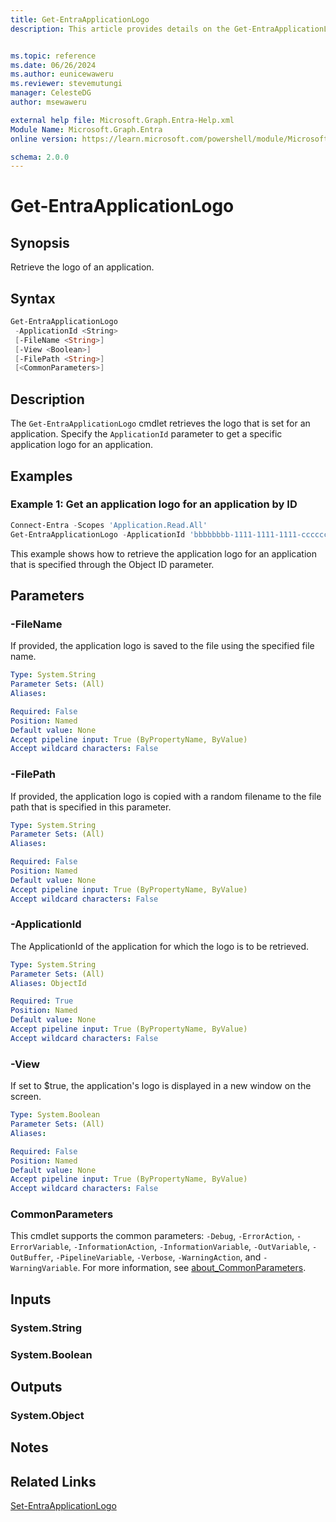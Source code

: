 ```yaml
---
title: Get-EntraApplicationLogo
description: This article provides details on the Get-EntraApplicationLogo command.


ms.topic: reference
ms.date: 06/26/2024
ms.author: eunicewaweru
ms.reviewer: stevemutungi
manager: CelesteDG
author: msewaweru

external help file: Microsoft.Graph.Entra-Help.xml
Module Name: Microsoft.Graph.Entra
online version: https://learn.microsoft.com/powershell/module/Microsoft.Graph.Entra/Get-EntraApplicationLogo

schema: 2.0.0
---
```


# Get-EntraApplicationLogo

## Synopsis

Retrieve the logo of an application.

## Syntax

```powershell
Get-EntraApplicationLogo
 -ApplicationId <String>
 [-FileName <String>]
 [-View <Boolean>]
 [-FilePath <String>]
 [<CommonParameters>]
```

## Description

The `Get-EntraApplicationLogo` cmdlet retrieves the logo that is set for an application. Specify the `ApplicationId` parameter to get a specific application logo for an application.

## Examples

### Example 1: Get an application logo for an application by ID

```powershell
Connect-Entra -Scopes 'Application.Read.All'
Get-EntraApplicationLogo -ApplicationId 'bbbbbbbb-1111-1111-1111-cccccccccccc' -FilePath 'D:\outfile1.jpg'
```

This example shows how to retrieve the application logo for an application that is specified through the Object ID parameter.

## Parameters

### -FileName

If provided, the application logo is saved to the file using the specified file name.

```yaml
Type: System.String
Parameter Sets: (All)
Aliases:

Required: False
Position: Named
Default value: None
Accept pipeline input: True (ByPropertyName, ByValue)
Accept wildcard characters: False
```

### -FilePath

If provided, the application logo is copied with a random filename to the file path that is specified in this parameter.

```yaml
Type: System.String
Parameter Sets: (All)
Aliases:

Required: False
Position: Named
Default value: None
Accept pipeline input: True (ByPropertyName, ByValue)
Accept wildcard characters: False
```

### -ApplicationId

The ApplicationId of the application for which the logo is to be retrieved.

```yaml
Type: System.String
Parameter Sets: (All)
Aliases: ObjectId

Required: True
Position: Named
Default value: None
Accept pipeline input: True (ByPropertyName, ByValue)
Accept wildcard characters: False
```

### -View

If set to $true, the application's logo is displayed in a new window on the screen.

```yaml
Type: System.Boolean
Parameter Sets: (All)
Aliases:

Required: False
Position: Named
Default value: None
Accept pipeline input: True (ByPropertyName, ByValue)
Accept wildcard characters: False
```

### CommonParameters

This cmdlet supports the common parameters: `-Debug`, `-ErrorAction`, `-ErrorVariable`, `-InformationAction`, `-InformationVariable`, `-OutVariable`, `-OutBuffer`, `-PipelineVariable`, `-Verbose`, `-WarningAction`, and `-WarningVariable`. For more information, see [about_CommonParameters](https://go.microsoft.com/fwlink/?LinkID=113216).

## Inputs

### System.String

### System.Boolean

## Outputs

### System.Object

## Notes

## Related Links

[Set-EntraApplicationLogo](Set-EntraApplicationLogo.md)
